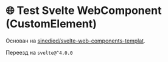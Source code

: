 # 🌐 Test Svelte WebComponent (CustomElement)

Основан на [sinedied/svelte-web-components-templat](https://github.com/sinedied/svelte-web-components-template).

Переезд на `svelte@^4.0.0`